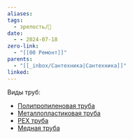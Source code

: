 ```yaml
---
aliases: 
tags:
  - зрелость/🌱
date:
  - - 2024-07-18
zero-link:
  - "[[00 Ремонт]]"
parents:
  - "[[_inbox/Сантехника|Сантехника]]"
linked:
---
```

Виды труб:
- [Полипропиленовая труба](Полипропиленовая%20труба.md)
- [Металлопластиковая труба](Металлопластиковая%20труба.md)
- [PEX труба](PEX%20труба.md)
- [Медная труба](Медная%20труба.md)